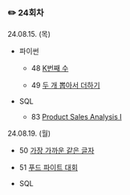 ### ✏️ 24회차

24.08.15. (목)

- 파이썬

  - 48 [K번째 수](https://school.programmers.co.kr/learn/courses/30/lessons/42748)

  - 49 [두 개 뽑아서 더하기](https://school.programmers.co.kr/learn/courses/30/lessons/68644)

- SQL

  - 83 [Product Sales Analysis I](https://leetcode.com/problems/product-sales-analysis-i/)

24.08.19. (월)

  - 50 [가장 가까운 같은 글자](https://school.programmers.co.kr/learn/courses/30/lessons/142086)

  - 51 [푸드 파이트 대회](https://school.programmers.co.kr/learn/courses/30/lessons/134240)

- SQL

</br>

